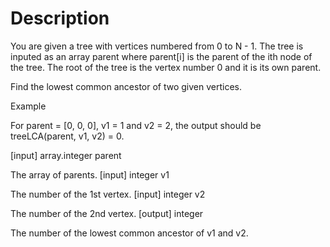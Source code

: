 # Description
You are given a tree with vertices numbered from 0 to N - 1. The tree is inputed as an array parent where parent[i] is the parent of the ith node of the tree. The root of the tree is the vertex number 0 and it is its own parent.

Find the lowest common ancestor of two given vertices.

Example

For parent = [0, 0, 0], v1 = 1 and v2 = 2, the output should be treeLCA(parent, v1, v2) = 0.

[input] array.integer parent

The array of parents. [input] integer v1

The number of the 1st vertex. [input] integer v2

The number of the 2nd vertex. [output] integer

The number of the lowest common ancestor of v1 and v2.
